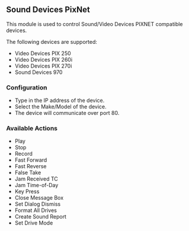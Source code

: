 ## Sound Devices PixNet
This module is used to control Sound/Video Devices PIXNET compatible devices.

The following devices are supported:
* Video Devices PIX 250
* Video Devices PIX 260i
* Video Devices PIX 270i
* Sound Devices 970

### Configuration
* Type in the IP address of the device.
* Select the Make/Model of the device.
* The device will communicate over port 80.

### Available Actions
* Play
* Stop
* Record
* Fast Forward
* Fast Reverse
* False Take
* Jam Received TC
* Jam Time-of-Day
* Key Press
* Close Message Box
* Set Dialog Dismiss
* Format All Drives
* Create Sound Report
* Set Drive Mode
